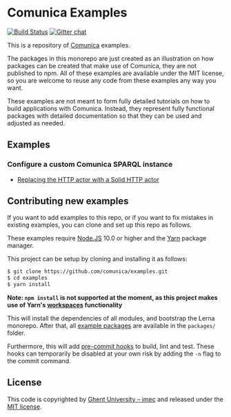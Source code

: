 # Comunica Examples

[![Build Status](https://travis-ci.org/comunica/examples.svg?branch=master)](https://travis-ci.org/comunica/examples)
[![Gitter chat](https://badges.gitter.im/comunica.png)](https://gitter.im/comunica/Lobby)

This is a repository of [Comunica](https://github.com/comunica/comunica) examples.

The packages in this monorepo are just created as an illustration on how packages can be created that make use of Comunica,
they are not published to npm.
All of these examples are available under the MIT license,
so you are welcome to reuse any code from these examples any way you want.

These examples are not meant to form fully detailed tutorials on how to build applications with Comunica.
Instead, they represent fully functional packages with detailed documentation so that they can be used and adjusted as needed. 

## Examples

### Configure a custom Comunica SPARQL instance

* [Replacing the HTTP actor with a Solid HTTP actor](https://github.com/comunica/examples/blob/master/packages/configure-sparql-http-solid/)

## Contributing new examples

If you want to add examples to this repo,
or if you want to fix mistakes in existing examples,
you can clone and set up this repo as follows.

These examples require [Node.JS](http://nodejs.org/) 10.0 or higher and the [Yarn](https://yarnpkg.com/en/) package manager.

This project can be setup by cloning and installing it as follows:

```bash
$ git clone https://github.com/comunica/examples.git
$ cd examples
$ yarn install
```

**Note: `npm install` is not supported at the moment, as this project makes use of Yarn's [workspaces](https://yarnpkg.com/lang/en/docs/workspaces/) functionality**

This will install the dependencies of all modules, and bootstrap the Lerna monorepo.
After that, all [example packages](https://github.com/comunica/examples/tree/master/packages) are available in the `packages/` folder.

Furthermore, this will add [pre-commit hooks](https://www.npmjs.com/package/pre-commit)
to build, lint and test.
These hooks can temporarily be disabled at your own risk by adding the `-n` flag to the commit command.

## License
This code is copyrighted by [Ghent University – imec](http://idlab.ugent.be/)
and released under the [MIT license](http://opensource.org/licenses/MIT).
